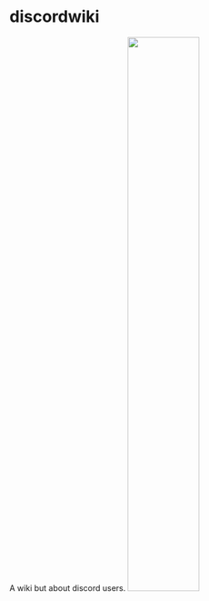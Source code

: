 # discordwiki
A wiki but about discord users. 
<a/>
<img src="https://i.imgur.com/nPRolyq.png" width="50%" height="50%"/>

